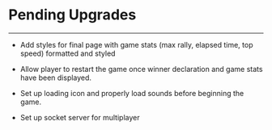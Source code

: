 # Pending Upgrades
---

* Add styles for final page with game stats (max rally, elapsed time, top speed) formatted and styled

* Allow player to restart the game once winner declaration and game stats have been displayed.

* Set up loading icon and properly load sounds before beginning the game.

* Set up socket server for multiplayer

